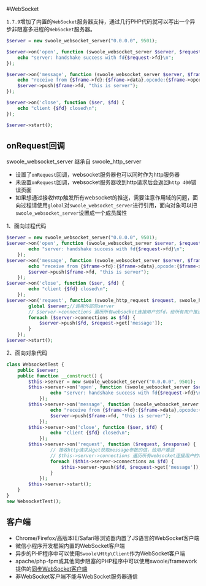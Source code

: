 #WebSocket

 `1.7.9`增加了内置的`WebSocket`服务器支持，通过几行PHP代码就可以写出一个异步非阻塞多进程的`WebSocket`服务器。


```php
$server = new swoole_websocket_server("0.0.0.0", 9501);

$server->on('open', function (swoole_websocket_server $server, $request) {
    echo "server: handshake success with fd{$request->fd}\n";
});

$server->on('message', function (swoole_websocket_server $server, $frame) {
    echo "receive from {$frame->fd}:{$frame->data},opcode:{$frame->opcode},fin:{$frame->finish}\n";
    $server->push($frame->fd, "this is server");
});

$server->on('close', function ($ser, $fd) {
    echo "client {$fd} closed\n";
});

$server->start();
```

onRequest回调
----
swoole_websocket_server 继承自 swoole_http_server

* 设置了`onRequest`回调，websocket服务器也可以同时作为http服务器
* 未设置`onRequest`回调，websocket服务器收到http请求后会返回`http 400`错误页面
* 如果想通过接收http触发所有websocket的推送，需要注意作用域的问题，面向过程请使用`global`对`swoole_websocket_server`进行引用，面向对象可以把`swoole_websocket_server`设置成一个成员属性

1、面向过程代码
```php
$server = new swoole_websocket_server("0.0.0.0", 9501);
$server->on('open', function (swoole_websocket_server $server, $request) {
		echo "server: handshake success with fd{$request->fd}\n";
	});
$server->on('message', function (swoole_websocket_server $server, $frame) {
		echo "receive from {$frame->fd}:{$frame->data},opcode:{$frame->opcode},fin:{$frame->finish}\n";
		$server->push($frame->fd, "this is server");
	});
$server->on('close', function ($ser, $fd) {
		echo "client {$fd} closed\n";
	});
$server->on('request', function (swoole_http_request $request, swoole_http_response $response) {
		global $server;//调用外部的server
		// $server->connections 遍历所有websocket连接用户的fd，给所有用户推送
		foreach ($server->connections as $fd) {
			$server->push($fd, $request->get['message']);
		}
	});
$server->start();
```
2、面向对象代码
```php
class WebsocketTest {
	public $server;
	public function __construct() {
		$this->server = new swoole_websocket_server("0.0.0.0", 9501);
		$this->server->on('open', function (swoole_websocket_server $server, $request) {
				echo "server: handshake success with fd{$request->fd}\n";
			});
		$this->server->on('message', function (swoole_websocket_server $server, $frame) {
				echo "receive from {$frame->fd}:{$frame->data},opcode:{$frame->opcode},fin:{$frame->finish}\n";
				$server->push($frame->fd, "this is server");
			});
		$this->server->on('close', function ($ser, $fd) {
				echo "client {$fd} closed\n";
			});
		$this->server->on('request', function ($request, $response) {
				// 接收http请求从get获取message参数的值，给用户推送
				// $this->server->connections 遍历所有websocket连接用户的fd，给所有用户推送
				foreach ($this->server->connections as $fd) {
					$this->server->push($fd, $request->get['message']);
				}
			});
		$this->server->start();
	}
}
new WebsocketTest();
```
客户端
----
* Chrome/Firefox/高版本IE/Safari等浏览器内置了JS语言的WebSocket客户端
* 微信小程序开发框架内置的WebSocket客户端
* 异步的PHP程序中可以使用`Swoole\Http\Client`作为WebSocket客户端
* apache/php-fpm或其他同步阻塞的PHP程序中可以使用swoole/framework提供的[同步WebSocket客户端](https://github.com/swoole/framework/blob/master/libs/Swoole/Client/WebSocket.php)
* 非WebSocket客户端不能与WebSocket服务器通信

